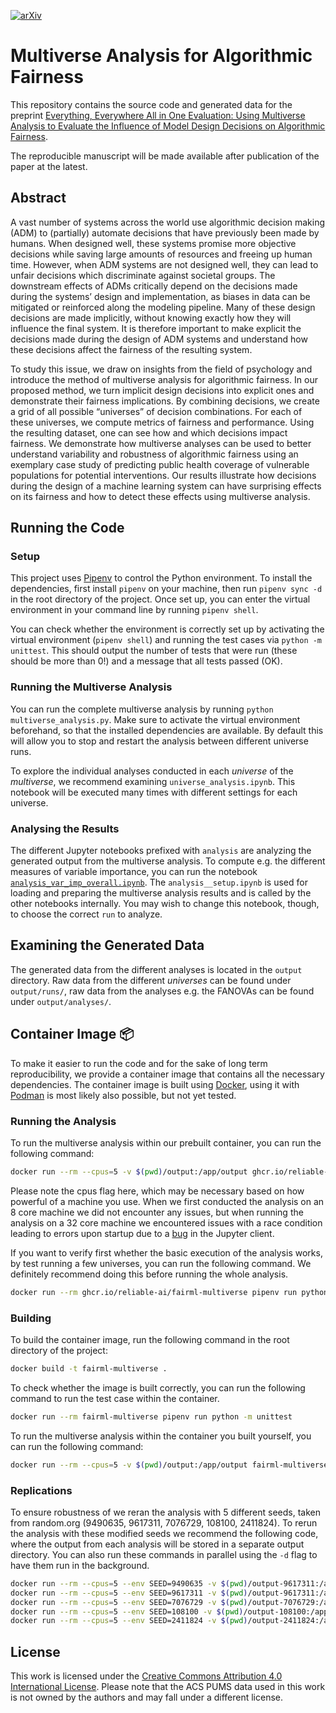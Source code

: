 [![arXiv](https://img.shields.io/badge/arXiv-2308.16681-b31b1b.svg)](https://arxiv.org/abs/2308.16681)

# Multiverse Analysis for Algorithmic Fairness

This repository contains the source code and generated data for the preprint [Everything, Everywhere All in One Evaluation: Using Multiverse Analysis to Evaluate the Influence of Model Design Decisions on Algorithmic Fairness](https://arxiv.org/abs/2308.16681).

The reproducible manuscript will be made available after publication of the paper at the latest.

## Abstract

A vast number of systems across the world use algorithmic decision making (ADM) to (partially) automate decisions that have previously been made by humans. When designed well, these systems promise more objective decisions while saving large amounts of resources and freeing up human time. However, when ADM systems are not designed well, they can lead to unfair decisions which discriminate against societal groups. The downstream effects of ADMs critically depend on the decisions made during the systems’ design and implementation, as biases in data can be mitigated or reinforced along the modeling pipeline. Many of these design decisions are made implicitly, without knowing exactly how they will influence the final system. It is therefore important to make explicit the decisions made during the design of ADM systems and understand how these decisions affect the fairness of the resulting system.
  
To study this issue, we draw on insights from the field of psychology and introduce the method of multiverse analysis for algorithmic fairness. In our proposed method, we turn implicit design decisions into explicit ones and demonstrate their fairness implications. By combining decisions, we create a grid of all possible “universes” of decision combinations. For each of these universes, we compute metrics of fairness and performance. Using the resulting dataset, one can see how and which decisions impact fairness. We demonstrate how multiverse analyses can be used to better understand variability and robustness of algorithmic fairness using an exemplary case study of predicting public health coverage of vulnerable populations for potential interventions. Our results illustrate how decisions during the design of a machine learning system can have surprising effects on its fairness and how to detect these effects using multiverse analysis.

## Running the Code

### Setup

This project uses [Pipenv](https://pipenv.pypa.io/en/latest/) to control the Python environment. To install the dependencies, first install `pipenv` on your machine, then run `pipenv sync -d` in the root directory of the project. Once set up, you can enter the virtual environment in your command line by running `pipenv shell`.

You can check whether the environment is correctly set up by activating the virtual environment (`pipenv shell`) and running the test cases via `python -m unittest`. This should output the number of tests that were run (these should be more than 0!) and a message that all tests passed (OK).

### Running the Multiverse Analysis

You can run the complete multiverse analysis by running `python multiverse_analysis.py`. Make sure to activate the virtual environment beforehand, so that the installed dependencies are available. By default this will allow you to stop and restart the analysis between different universe runs.

To explore the individual analyses conducted in each *universe* of the *multiverse*, we recommend examining `universe_analysis.ipynb`. This notebook will be executed many times with different settings for each universe.

### Analysing the Results

The different Jupyter notebooks prefixed with `analysis` are analyzing the generated output from the multiverse analysis. To compute e.g. the different measures of variable importance, you can run the notebook [`analysis_var_imp_overall.ipynb`](./analysis_var_imp_overall.ipynb). The `analysis__setup.ipynb` is used for loading and preparing the multiverse analysis results and is called by the other notebooks internally. You may wish to change this notebook, though, to choose the correct `run` to analyze.

## Examining the Generated Data

The generated data from the different analyses is located in the `output` directory. Raw data from the different *universes* can be found under `output/runs/`, raw data from the analyses e.g. the FANOVAs can be found under `output/analyses/`.

## Container Image 📦️

To make it easier to run the code and for the sake of long term reproducibility, we provide a container image that contains all the necessary dependencies. The container image is built using [Docker](https://www.docker.com/), using it with [Podman](https://podman.io/) is most likely also possible, but not yet tested.

### Running the Analysis

To run the multiverse analysis within our prebuilt container, you can run the following command:

```bash
docker run --rm --cpus=5 -v $(pwd)/output:/app/output ghcr.io/reliable-ai/fairml-multiverse
```

Please note the cpus flag here, which may be necessary based on how powerful of a machine you use. When we first conducted the analysis on an 8 core machine we did not encounter any issues, but when running the analysis on a 32 core machine we encountered issues with a race condition leading to errors upon startup due to a [bug](https://github.com/nteract/papermill/issues/511) in the Jupyter client.

If you want to verify first whether the basic execution of the analysis works, by test running a few universes, you can run the following command. We definitely recommend doing this before running the whole analysis.

```bash
docker run --rm ghcr.io/reliable-ai/fairml-multiverse pipenv run python -m unittest
```

### Building

To build the container image, run the following command in the root directory of the project:

```bash
docker build -t fairml-multiverse .
```

To check whether the image is built correctly, you can run the following command to run the test case within the container.

```bash
docker run --rm fairml-multiverse pipenv run python -m unittest
```

To run the multiverse analysis within the container you built yourself, you can run the following command:

```bash
docker run --rm --cpus=5 -v $(pwd)/output:/app/output fairml-multiverse
```

### Replications

To ensure robustness of we reran the analysis with 5 different seeds, taken from random.org (9490635, 9617311, 7076729, 108100, 2411824). To rerun the analysis with these modified seeds we recommend the following code, where the output from each analysis will be stored in a separate output directory. You can also run these commands in parallel using the `-d` flag to have them run in the background.

```bash
docker run --rm --cpus=5 --env SEED=9490635 -v $(pwd)/output-9617311:/app/output ghcr.io/reliable-ai/fairml-multiverse
docker run --rm --cpus=5 --env SEED=9617311 -v $(pwd)/output-9617311:/app/output ghcr.io/reliable-ai/fairml-multiverse
docker run --rm --cpus=5 --env SEED=7076729 -v $(pwd)/output-7076729:/app/output ghcr.io/reliable-ai/fairml-multiverse
docker run --rm --cpus=5 --env SEED=108100 -v $(pwd)/output-108100:/app/output ghcr.io/reliable-ai/fairml-multiverse
docker run --rm --cpus=5 --env SEED=2411824 -v $(pwd)/output-2411824:/app/output ghcr.io/reliable-ai/fairml-multiverse
```

## License

This work is licensed under the [Creative Commons Attribution 4.0 International License](http://creativecommons.org/licenses/by/4.0/). Please note that the ACS PUMS data used in this work is not owned by the authors and may fall under a different license.
